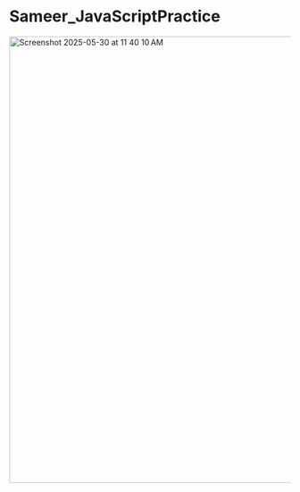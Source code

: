# Sameer_JavaScriptPractice
<img width="800" alt="Screenshot 2025-05-30 at 11 40 10 AM" src="https://github.com/user-attachments/assets/1bb600be-f797-4dde-bfda-f5084360dc95" />

